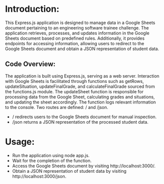 # Introduction:

This Express.js application is designed to manage data in a Google Sheets document pertaining to an engineering software trainee challenge. The application retrieves, processes, and updates information in the Google Sheets document based on predefined rules. Additionally, it provides endpoints for accessing information, allowing users to redirect to the Google Sheets document and obtain a JSON representation of student data.

## Code Overview:

The application is built using Express.js, serving as a web server.
Interaction with Google Sheets is facilitated through functions such as getRows, updateSituation, updateFinalGrade, and calculateFinalGrade sourced from the functions.js module.
The updateSheet function is responsible for processing data from the Google Sheet, calculating grades and situations, and updating the sheet accordingly. The function logs relevant information to the console.
Two routes are defined: / and /json.

- / redirects users to the Google Sheets document for manual inspection.
- /json returns a JSON representation of the processed student data.

# Usage:

- Run the application using node app.js.
- Wait for the completion of the function.
- Access the Google Sheets document by visiting http://localhost:3000/.
- Obtain a JSON representation of student data by visiting http://localhost:3000/json.

